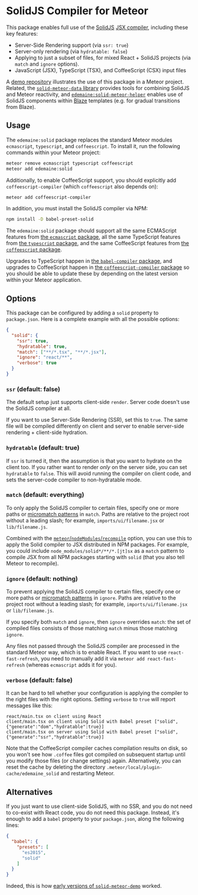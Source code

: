 # SolidJS Compiler for Meteor

This package enables full use of the [SolidJS](https://www.solidjs.com/)
[JSX compiler](https://www.npmjs.com/package/babel-preset-solid),
including these key features:

* Server-Side Rendering support (via `ssr: true`)
* Server-only rendering (via `hydratable: false`)
* Applying to just a subset of files, for mixed React + SolidJS projects
  (via `match` and `ignore` options).
* JavaScript (JSX), TypeScript (TSX), and CoffeeScript (CSX) input files

A [demo repository](https://github.com/edemaine/solid-meteor-demo)
illustrates the use of this package in a Meteor project.
Related, the
[`solid-meteor-data` library](https://github.com/edemaine/solid-meteor-data)
provides tools for combining SolidJS and Meteor reactivity, and
[`edemaine:solid-meteor-helper`](https://github.com/edemaine/meteor-solid-template-helper/tree/main)
enables use of SolidJS components within [Blaze](http://blazejs.org/) templates
(e.g. for gradual transitions from Blaze).

## Usage

The `edemaine:solid` package replaces the standard Meteor modules
`ecmascript`, `typescript`, and `coffeescript`.
To install it, run the following commands within your Meteor project:

```bash
meteor remove ecmascript typescript coffeescript
meteor add edemaine:solid
```

Additionally, to enable CoffeeScript support, you should explicitly add
`coffeescript-compiler` (which `coffeescript` also depends on):

```bash
meteor add coffeescript-compiler
```

In addition, you must install the SolidJS compiler via NPM:

```bash
npm install -D babel-preset-solid
```

The `edemaine:solid` package should support
all the same ECMAScript features from
[the `ecmascript` package](https://github.com/meteor/meteor/tree/devel/packages/ecmascript),
all the same TypeScript features from
[the `typescript` package](https://github.com/meteor/meteor/tree/devel/packages/typescript),
and the same CoffeeScript features from
[the `coffeescript` package](https://github.com/meteor/meteor/tree/devel/packages/non-core/coffeescript).

Upgrades to TypeScript happen in
[the `babel-compiler` package](https://github.com/meteor/meteor/tree/devel/packages/babel-compiler),
and upgrades to CoffeeScript happen in
[the `coffeescript-compiler` package](https://github.com/meteor/meteor/tree/devel/packages/non-core/coffeescript-compiler)
so you should be able to update these by depending on the latest version
within your Meteor application.

## Options

This package can be configured by adding a `solid` property to `package.json`.
Here is a complete example with all the possible options:

```json
{
  "solid": {
    "ssr": true,
    "hydratable": true,
    "match": ["**/*.tsx", "**/*.jsx"],
    "ignore": "react/**",
    "verbose": true
  }
}
```

### `ssr` (default: false)

The default setup just supports client-side `render`.
Server code doesn't use the SolidJS compiler at all.

If you want to use Server-Side Rendering (SSR), set this to `true`.
The same file will be compiled differently on client and server
to enable server-side rendering + client-side hydration.

### `hydratable` (default: true)

If `ssr` is turned it, then the assumption is that you want to hydrate on
the client too.  If you rather want to render *only* on the server side, you
can set `hydratable` to `false`.  This will avoid running the compiler on
client code, and sets the server-code compiler to non-hydratable mode.

### `match` (default: everything)

To only apply the SolidJS compiler to certain files,
specify one or more paths or
[micromatch patterns](https://github.com/micromatch/micromatch#matching-features)
in `match`.
Paths are relative to the project root without a leading slash; for example,
`imports/ui/filename.jsx` or `lib/filename.js`.

Combined with the
[`meteor`/`nodeModules`/`recompile`](https://guide.meteor.com/using-npm-packages.html#recompile)
option, you can use this to apply the Solid compiler to JSX distributed in
NPM packages.  For example, you could include
`node_modules/solid*/**/*.[jt]sx` as a `match` pattern to compile JSX from all
NPM packages starting with `solid` (that you also tell Meteor to recompile).

### `ignore` (default: nothing)

To prevent applying the SolidJS compiler to certain files,
specify one or more paths or
[micromatch patterns](https://github.com/micromatch/micromatch#matching-features)
in `ignore`.
Paths are relative to the project root without a leading slash; for example,
`imports/ui/filename.jsx` or `lib/filename.js`.

If you specify both `match` and `ignore`, then `ignore` overrides `match`:
the set of compiled files consists of those matching `match` minus
those matching `ignore`.

Any files not passed through the SolidJS compiler are processed in
the standard Meteor way, which is to enable React.
If you want to use `react-fast-refresh`, you need to manually add it via
`meteor add react-fast-refresh` (whereas `ecmascript` adds it for you).

### `verbose` (default: false)

It can be hard to tell whether your configuration is applying the compiler
to the right files with the right options.  Setting `verbose` to `true`
will report messages like this:

```
react/main.tsx on client using React
client/main.tsx on client using Solid with Babel preset ["solid",{"generate":"dom","hydratable":true}]
client/main.tsx on server using Solid with Babel preset ["solid",{"generate":"ssr","hydratable":true}]
```

Note that the CoffeeScript compiler caches compilation results on disk,
so you won't see how `.coffee` files got compiled on subsequent startup
until you modify those files (or change settings) again.
Alternatively, you can reset the cache by deleting the directory
`.meteor/local/plugin-cache/edemaine_solid` and restarting Meteor.

## Alternatives

If you just want to use client-side SolidJS, with no SSR, and you do not need
to co-exist with React code, you do not need this package.
Instead, it's enough to add a `babel` property to your `package.json`,
along the following lines:

```json
{
  "babel": {
    "presets": [
      "es2015",
      "solid"
    ]
  }
}
```

Indeed, this is how
[early versions of `solid-meteor-demo`](https://github.com/edemaine/solid-meteor-demo/tree/2c7e6a37bbdda4c01cbeddadfdb7174214ebff9f)
worked.
